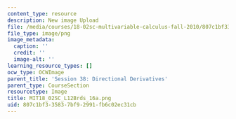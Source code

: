 ```yaml
---
content_type: resource
description: New image Upload
file: /media/courses/18-02sc-multivariable-calculus-fall-2010/807c1bf335837bf92991fb6c02ec31cb_MIT18_02SC_L12Brds_16a.png
file_type: image/png
image_metadata:
  caption: ''
  credit: ''
  image-alt: ''
learning_resource_types: []
ocw_type: OCWImage
parent_title: 'Session 38: Directional Derivatives'
parent_type: CourseSection
resourcetype: Image
title: MIT18_02SC_L12Brds_16a.png
uid: 807c1bf3-3583-7bf9-2991-fb6c02ec31cb
---
```

